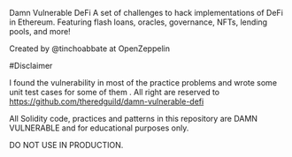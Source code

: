 Damn Vulnerable DeFi
A set of challenges to hack implementations of DeFi in Ethereum. Featuring flash loans, oracles, governance, NFTs, lending pools, and more!

Created by @tinchoabbate at OpenZeppelin


#Disclaimer

I found the vulnerability in most of the practice problems and wrote some unit test cases for some of them . 
All right are reserved to https://github.com/theredguild/damn-vulnerable-defi

All Solidity code, practices and patterns in this repository are DAMN VULNERABLE and for educational purposes only.

DO NOT USE IN PRODUCTION.
